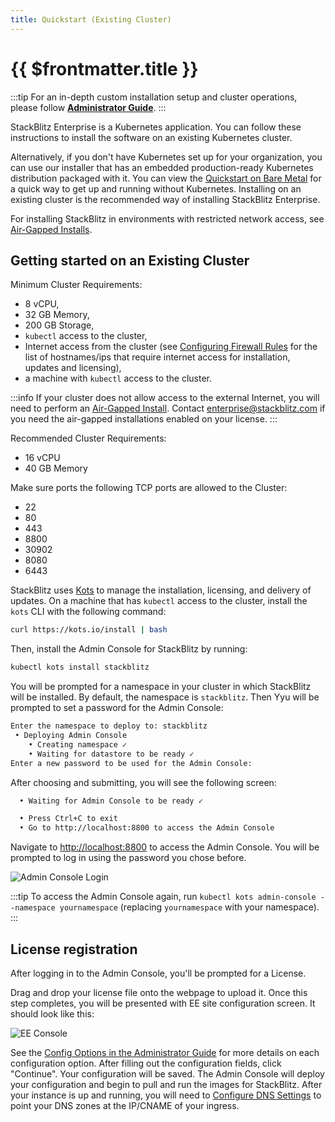 ```yaml
---
title: Quickstart (Existing Cluster)
---
```


# {{ $frontmatter.title }}

:::tip
For an in-depth custom installation setup and cluster operations, please follow **[Administrator Guide](/enterprise/installation/administrator-guide)**.
:::

StackBlitz Enterprise is a Kubernetes application. You can follow these instructions to install the software on an existing Kubernetes cluster.

Alternatively, if you don't have Kubernetes set up for your organization, you can use our installer that has an embedded production-ready Kubernetes distribution packaged with it. You can view the [Quickstart on Bare Metal](/enterprise/installation/quickstart) for a quick way to get up and running without Kubernetes. Installing on an existing cluster is the recommended way of installing StackBlitz Enterprise.

For installing StackBlitz in environments with restricted network access, see [Air-Gapped Installs](/enterprise/installation/air-gapped-installs).

## Getting started on an Existing Cluster

Minimum Cluster Requirements:

- 8 vCPU,
- 32 GB Memory,
- 200 GB Storage,
- `kubectl` access to the cluster,
- Internet access from the cluster (see [Configuring Firewall Rules](/enterprise/configuring-firewall-rules) for the list of hostnames/ips that require internet access for installation, updates and licensing),
- a machine with `kubectl` access to the cluster.

:::info
If your cluster does not allow access to the external Internet, you will need to perform an [Air-Gapped Install](/enterprise/installation/air-gapped-installs).
Contact [enterprise@stackblitz.com](mailto:enterprise@stackblitz.com) if you need the air-gapped installations enabled on your license.
:::

Recommended Cluster Requirements:

- 16 vCPU
- 40 GB Memory

Make sure ports the following TCP ports are allowed to the Cluster:

- 22
- 80
- 443
- 8800
- 30902
- 8080
- 6443

StackBlitz uses [Kots](https://kots.io) to manage the installation, licensing, and delivery of updates. On a machine that has `kubectl` access to the cluster, install the `kots` CLI with the following command:

```sh
curl https://kots.io/install | bash
```

Then, install the Admin Console for StackBlitz by running:

```sh
kubectl kots install stackblitz
```

You will be prompted for a namespace in your cluster in which StackBlitz will be installed. By default, the namespace is `stackblitz`. Then Yyu will be prompted to set a password for the Admin Console:

```sh
Enter the namespace to deploy to: stackblitz
 • Deploying Admin Console
    • Creating namespace ✓
    • Waiting for datastore to be ready ✓
Enter a new password to be used for the Admin Console:
```

After choosing and submitting, you will see the following screen:

```sh
  • Waiting for Admin Console to be ready ✓

  • Press Ctrl+C to exit
  • Go to http://localhost:8800 to access the Admin Console
```

Navigate to [http://localhost:8800](http://localhost:8800) to access the Admin Console. You will be prompted to log in using the password you chose before.

![Admin Console Login](/doc_images/admin-console-login.png)

:::tip
To access the Admin Console again, run `kubectl kots admin-console --namespace yournamespace` (replacing `yournamespace` with your namespace).
:::

## License registration

After logging in to the Admin Console, you'll be prompted for a License.

Drag and drop your license file onto the webpage to upload it. Once this step completes, you will be presented with EE site configuration screen. It should look like this:

![EE Console](/doc_images/ee-console-config.png)

See the [Config Options in the Administrator Guide](/enterprise/installation/administrator-guide#config-options) for more details on each configuration option. After filling out the configuration fields, click "Continue". Your configuration will be saved. The Admin Console will deploy your configuration and begin to pull and run the images for StackBlitz. After your instance is up and running, you will need to [Configure DNS Settings](/enterprise/configuring-dns) to point your DNS zones at the IP/CNAME of your ingress.
